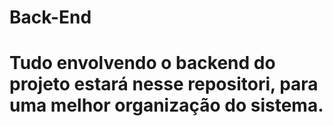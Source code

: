 # Back-End

# Tudo envolvendo o backend do projeto estará nesse repositori, para uma melhor organização do sistema. 
